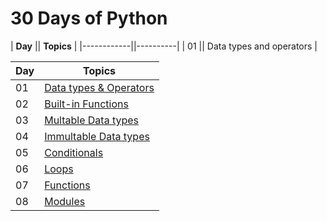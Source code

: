 # 30 Days of Python

| **Day** || **Topics** |
|------------||----------|
| 01 || Data types and operators |


|  **Day**   | **Topics**   |
|  --------- | -----------  |
| 01  |[Data types & Operators](Day1/Day1.md) |
| 02  |[Built-in Functions](Day2/Day2.md)|
| 03  |[Multable Data types](Day3/Day3.md)|
| 04  |[Immultable Data types](Day4/Day4.md)|
| 05  |[Conditionals](Day5/Day5.md)|
| 06  |[Loops](Day6/Day6.md)|
| 07  |[Functions](Day7/Day7.md)|
| 08  |[Modules](Day8/Day8.md)|